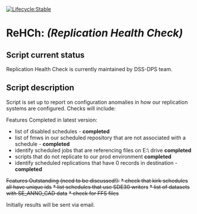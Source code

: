 [![Lifecycle:Stable](https://img.shields.io/badge/Lifecycle-Stable-97ca00)](<Redirect-URL>)

# ReHCh: *(Replication Health Check)*

## Script current status
Replication Health Check is currently maintained by DSS-DPS team.

## Script description
Script is set up to report on configuration anomalies in how our replication
systems are configured.  Checks will include:

Features Completed in latest version:
* list of disabled schedules - **completed**
* list of fmws in our scheduled repository that are not associated with 
  a schedule - **completed**
* identify scheduled jobs that are referencing files on E:\ drive **completed**
* scripts that do not replicate to our prod environment **completed**
* identify scheduled replications that have 0 records in destination - **completed**

~~Features Outstanding (need to be discussed!):~~
~~* check that kirk schedules all have unique ids~~
~~* list schedules that use SDE30 writers~~
~~* list of datasets with SE_ANNO_CAD data~~
~~* check for FFS files~~

Initially results will be sent via email.
